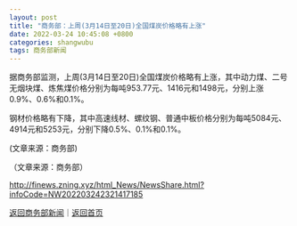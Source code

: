 ```yaml
---
layout: post
title: "商务部：上周(3月14日至20日)全国煤炭价格略有上涨"
date: 2022-03-24 10:45:08 +0800
categories: shangwubu
tags: 商务部新闻
---
```

<p>据商务部监测，上周(3月14日至20日)全国煤炭价格略有上涨，其中动力煤、二号无烟块煤、炼焦煤价格分别为每吨953.77元、1416元和1498元，分别上涨0.9%、0.6%和0.1%。</p>
 <p>钢材价格略有下降，其中高速线材、螺纹钢、普通中板价格分别为每吨5084元、4914元和5253元，分别下降0.5%、0.1%和0.1%。</p>
 <p>(文章来源：商务部)</p><p class="em_media">（文章来源：商务部）</p>

<http://finews.zning.xyz/html_News/NewsShare.html?infoCode=NW202203242321417185>

[返回商务部新闻](//finews.withounder.com/category/shangwubu.html)｜[返回首页](//finews.withounder.com/)